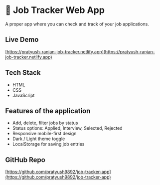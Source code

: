 # 💼 Job Tracker Web App

A proper  app where you can check and  track of your job applications.

##  Live Demo
[https://pratyush-ranjan-job-tracker.netlify.app](https://pratyush-ranjan-job-tracker.netlify.app)

##  Tech Stack
- HTML
- CSS
- JavaScript

##  Features of the application
- Add, delete, filter jobs by status
- Status options: Applied, Interview, Selected, Rejected
- Responsive mobile-first design
- Dark / Light theme toggle
- LocalStorage for saving job entries

##  GitHub Repo
[https://github.com/pratyush9892/job-tracker-app](https://github.com/pratyush9892/job-tracker-app)
